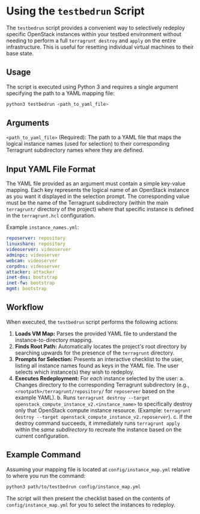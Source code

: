 # Using the `testbedrun` Script

The `testbedrun` script provides a convenient way to selectively redeploy specific OpenStack instances within your testbed environment without needing to perform a full `terragrunt destroy` and `apply` on the entire infrastructure. This is useful for resetting individual virtual machines to their base state.

## Usage

The script is executed using Python 3 and requires a single argument specifying the path to a YAML mapping file:

```bash
python3 testbedrun <path_to_yaml_file>
```

## Arguments

`<path_to_yaml_file>` (Required): The path to a YAML file that maps the logical instance names (used for selection) to their corresponding Terragrunt subdirectory names where they are defined.

## Input YAML File Format

The YAML file provided as an argument must contain a simple key-value mapping. Each key represents the logical name of an OpenStack instance as you want it displayed in the selection prompt. The corresponding value must be the name of the Terragrunt subdirectory (within the main `terragrunt/` directory of the project) where that specific instance is defined in the `terragrunt.hcl` configuration.

Example `instance_names.yml`:

```yaml
reposerver: repository
linuxshare: repository
videoserver: videoserver
adminpc: videoserver
webcam: videoserver
corpdns: videoserver
attacker: attacker
inet-dns: bootstrap
inet-fw: bootstrap
mgmt: bootstrap
```

## Workflow

When executed, the `testbedrun` script performs the following actions:

1.  **Loads VM Map:** Parses the provided YAML file to understand the instance-to-directory mapping.
2.  **Finds Root Path:** Automatically locates the project's root directory by searching upwards for the presence of the `terragrunt` directory.
3.  **Prompts for Selection:** Presents an interactive checklist to the user, listing all instance names found as keys in the YAML file. The user selects which instance(s) they wish to redeploy.
4.  **Executes Redeployment:** For *each* instance selected by the user:
    a.  Changes directory to the corresponding Terragrunt subdirectory (e.g., `<rootpath>/terragrunt/repository/` for `reposerver` based on the example YAML).
    b.  Runs `terragrunt destroy --target openstack_compute_instance_v2.<instance_name>` to specifically destroy only that OpenStack compute instance resource. (Example: `terragrunt destroy --target openstack_compute_instance_v2.reposerver`).
    c.  If the destroy command succeeds, it immediately runs `terragrunt apply` within the *same subdirectory* to recreate the instance based on the current configuration.

## Example Command

Assuming your mapping file is located at `config/instance_map.yml` relative to where you run the command:

```bash
python3 path/to/testbedrun config/instance_map.yml
```

The script will then present the checklist based on the contents of `config/instance_map.yml` for you to select the instances to redeploy.